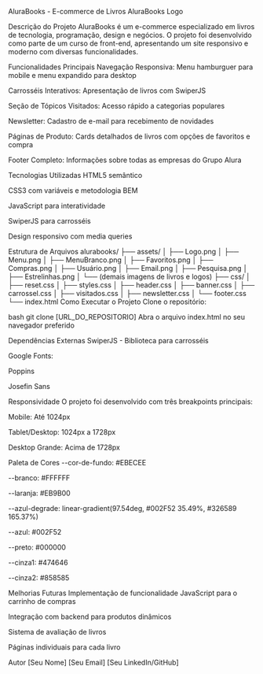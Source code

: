 AluraBooks - E-commerce de Livros
AluraBooks Logo

Descrição do Projeto
AluraBooks é um e-commerce especializado em livros de tecnologia, programação, design e negócios. O projeto foi desenvolvido como parte de um curso de front-end, apresentando um site responsivo e moderno com diversas funcionalidades.

Funcionalidades Principais
Navegação Responsiva: Menu hamburguer para mobile e menu expandido para desktop

Carrosséis Interativos: Apresentação de livros com SwiperJS

Seção de Tópicos Visitados: Acesso rápido a categorias populares

Newsletter: Cadastro de e-mail para recebimento de novidades

Páginas de Produto: Cards detalhados de livros com opções de favoritos e compra

Footer Completo: Informações sobre todas as empresas do Grupo Alura

Tecnologias Utilizadas
HTML5 semântico

CSS3 com variáveis e metodologia BEM

JavaScript para interatividade

SwiperJS para carrosséis

Design responsivo com media queries

Estrutura de Arquivos
alurabooks/
├── assets/
│   ├── Logo.png
│   ├── Menu.png
│   ├── MenuBranco.png
│   ├── Favoritos.png
│   ├── Compras.png
│   ├── Usuário.png
│   ├── Email.png
│   ├── Pesquisa.png
│   ├── Estrelinhas.png
│   └── (demais imagens de livros e logos)
├── css/
│   ├── reset.css
│   ├── styles.css
│   ├── header.css
│   ├── banner.css
│   ├── carrossel.css
│   ├── visitados.css
│   ├── newsletter.css
│   └── footer.css
└── index.html
Como Executar o Projeto
Clone o repositório:

bash
git clone [URL_DO_REPOSITORIO]
Abra o arquivo index.html no seu navegador preferido

Dependências Externas
SwiperJS - Biblioteca para carrosséis

Google Fonts:

Poppins

Josefin Sans

Responsividade
O projeto foi desenvolvido com três breakpoints principais:

Mobile: Até 1024px

Tablet/Desktop: 1024px a 1728px

Desktop Grande: Acima de 1728px

Paleta de Cores
--cor-de-fundo: #EBECEE

--branco: #FFFFFF

--laranja: #EB9B00

--azul-degrade: linear-gradient(97.54deg, #002F52 35.49%, #326589 165.37%)

--azul: #002F52

--preto: #000000

--cinza1: #474646

--cinza2: #858585

Melhorias Futuras
Implementação de funcionalidade JavaScript para o carrinho de compras

Integração com backend para produtos dinâmicos

Sistema de avaliação de livros

Páginas individuais para cada livro

Autor
[Seu Nome]
[Seu Email]
[Seu LinkedIn/GitHub]
